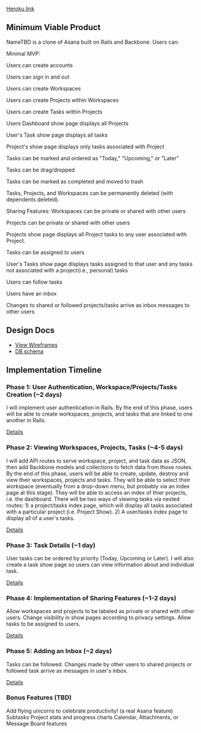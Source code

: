 
 
[Heroku link][heroku]

[heroku]: https://warm-atoll-67009.herokuapp.com/

## Minimum Viable Product
NameTBD is a clone of Asana built on Rails and Backbone. Users can:

<!-- This is a Markdown checklist. Use it to keep track of your progress! -->

Minimal MVP:

Users can create accounts

Users can sign in and out

Users can create Workspaces

Users can create Projects within Workspaces

Users can create Tasks within Projects

Users Dashboard show page displays all Projects

User's Task show page displays all tasks

Project's show page displays only tasks associated with Project

Tasks can be marked and ordered as "Today," "Upcoming," or "Later"

Tasks can be drag/dropped

Tasks can be marked as completed and moved to trash

Tasks, Projects, and Workspaces can be permanently deleted (with dependents deleted).

Sharing Features:
Workspaces can be private or shared with other users

Projects can be private or shared with other users

Projects show page displays all Project tasks to any user associated with Project.

Tasks can be assigned to users

User's Tasks show page displays tasks assigned to that user and any tasks not associated with a project(i.e., personal) tasks

Users can follow tasks

Users have an inbox

Changes to shared or followed projects/tasks arrive as inbox messages to other users


## Design Docs
* [View Wireframes][views]
* [DB schema][schema]

[views]: ./docs/views.md
[schema]: ./docs/schema.md

## Implementation Timeline

### Phase 1: User Authentication, Workspace/Projects/Tasks Creation (~2 days)
I will implement user authentication in Rails. By the end of this phase, users will be able to create workspaces, projects, and tasks that are linked to one another in Rails. 

[Details][phase-one]

### Phase 2: Viewing Workspaces, Projects, Tasks (~4-5 days)
I will add API routes to serve workspace, project, and task data as JSON, then add Backbone models and collections to fetch data from those routes. By the end of this
phase, users will be able to create, update, destroy and view their workspaces, projects and tasks. They will be able to select their workspace (eventually from a drop-down menu, but probably via an index page at this stage). They will be able to access an index of thier projects, i.e. the dashboard. There will be two ways of viewing tasks via nested routes: 1) a project/tasks index page, which will display all tasks associated with a particular project (i.e. Project Show). 2) A user/tasks index page to display all of a user's tasks.

[Details][phase-two]

### Phase 3: Task Details (~1 day)
User tasks can be ordered by priority (Today, Upcoming or Later). I will also create a task show page so users can view information about and individual task.

[Details][phase-three]

### Phase 4: Implementation of Sharing Features (~1-2 days)
Allow workspaces and projects to be labeled as private or shared with other users.
Change visibility in show pages according to privacy settings. Allow tasks to be
assigned to users.

[Details][phase-four]

### Phase 5: Adding an Inbox (~2 days)
Tasks can be followed. Changes made by other users to shared projects or followed
task arrive as messages in user's inbox.


[Details][phase-five]

### Bonus Features (TBD)
Add flying unicorns to celebrate productivity! (a real Asana feature)
Subtasks
Project stats and progress charts
Calendar, Attachments, or Message Board features

[phase-one]: ./docs/phases/phase1.md
[phase-two]: ./docs/phases/phase2.md
[phase-three]: ./docs/phases/phase3.md
[phase-four]: ./docs/phases/phase4.md
[phase-five]: ./docs/phases/phase5.md
